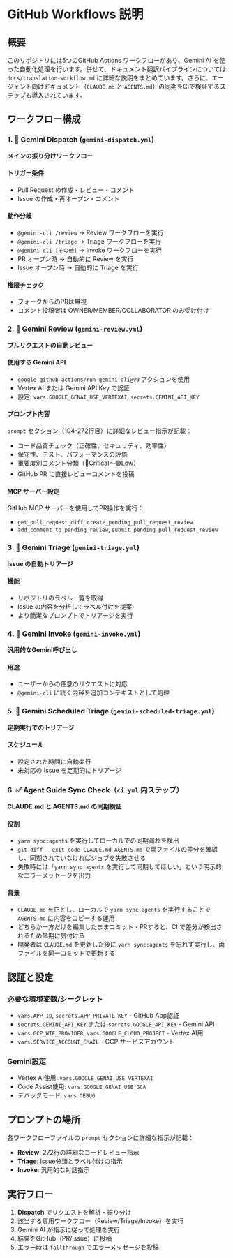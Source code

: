 # GitHub Workflows 説明

## 概要

このリポジトリには5つのGitHub Actions ワークフローがあり、Gemini AI を使った自動化処理を行います。併せて、ドキュメント翻訳パイプラインについては `docs/translation-workflow.md` に詳細な説明をまとめています。さらに、エージェント向けドキュメント（`CLAUDE.md` と `AGENTS.md`）の同期をCIで検証するステップも導入されています。

## ワークフロー構成

### 1. 🔀 Gemini Dispatch (`gemini-dispatch.yml`)

**メインの振り分けワークフロー**

#### トリガー条件

- Pull Request の作成・レビュー・コメント
- Issue の作成・再オープン・コメント

#### 動作分岐

- `@gemini-cli /review` → Review ワークフローを実行
- `@gemini-cli /triage` → Triage ワークフローを実行
- `@gemini-cli [その他]` → Invoke ワークフローを実行
- PR オープン時 → 自動的に Review を実行
- Issue オープン時 → 自動的に Triage を実行

#### 権限チェック

- フォークからのPRは無視
- コメント投稿者は OWNER/MEMBER/COLLABORATOR のみ受け付け

### 2. 🔎 Gemini Review (`gemini-review.yml`)

**プルリクエストの自動レビュー**

#### 使用する Gemini API

- `google-github-actions/run-gemini-cli@v0` アクションを使用
- Vertex AI または Gemini API Key で認証
- 設定: `vars.GOOGLE_GENAI_USE_VERTEXAI`, `secrets.GEMINI_API_KEY`

#### プロンプト内容

`prompt` セクション（104-272行目）に詳細なレビュー指示が記載：

- コード品質チェック（正確性、セキュリティ、効率性）
- 保守性、テスト、パフォーマンスの評価
- 重要度別コメント分類（🔴Critical〜🟢Low）
- GitHub PR に直接レビューコメントを投稿

#### MCP サーバー設定

GitHub MCP サーバーを使用してPR操作を実行：

- `get_pull_request_diff`, `create_pending_pull_request_review`
- `add_comment_to_pending_review`, `submit_pending_pull_request_review`

### 3. 🔀 Gemini Triage (`gemini-triage.yml`)

**Issue の自動トリアージ**

#### 機能

- リポジトリのラベル一覧を取得
- Issue の内容を分析してラベル付けを提案
- より簡潔なプロンプトでトリアージを実行

### 4. 🔀 Gemini Invoke (`gemini-invoke.yml`)

**汎用的なGemini呼び出し**

#### 用途

- ユーザーからの任意のリクエストに対応
- `@gemini-cli` に続く内容を追加コンテキストとして処理

### 5. 🔀 Gemini Scheduled Triage (`gemini-scheduled-triage.yml`)

**定期実行でのトリアージ**

#### スケジュール

- 設定された時間に自動実行
- 未対応の Issue を定期的にトリアージ

### 6. ✅ Agent Guide Sync Check（`ci.yml` 内ステップ）

**CLAUDE.md と AGENTS.md の同期検証**

#### 役割

- `yarn sync:agents` を実行してローカルでの同期漏れを検出
- `git diff --exit-code CLAUDE.md AGENTS.md` で両ファイルの差分を確認し、同期されていなければジョブを失敗させる
- 失敗時には「`yarn sync:agents` を実行して同期してほしい」という明示的なエラーメッセージを出力

#### 背景

- `CLAUDE.md` を正とし、ローカルで `yarn sync:agents` を実行することで `AGENTS.md` に内容をコピーする運用
- どちらか一方だけを編集したままコミット・PRすると、CI で差分が検出されるため早期に気付ける
- 開発者は `CLAUDE.md` を更新した後に `yarn sync:agents` を忘れず実行し、両ファイルを同一コミットで更新する

## 認証と設定

### 必要な環境変数/シークレット

- `vars.APP_ID`, `secrets.APP_PRIVATE_KEY` - GitHub App認証
- `secrets.GEMINI_API_KEY` または `secrets.GOOGLE_API_KEY` - Gemini API
- `vars.GCP_WIF_PROVIDER`, `vars.GOOGLE_CLOUD_PROJECT` - Vertex AI用
- `vars.SERVICE_ACCOUNT_EMAIL` - GCP サービスアカウント

### Gemini設定

- Vertex AI使用: `vars.GOOGLE_GENAI_USE_VERTEXAI`
- Code Assist使用: `vars.GOOGLE_GENAI_USE_GCA`
- デバッグモード: `vars.DEBUG`

## プロンプトの場所

各ワークフローファイルの `prompt` セクションに詳細な指示が記載：

- **Review**: 272行の詳細なコードレビュー指示
- **Triage**: Issue分類とラベル付けの指示
- **Invoke**: 汎用的な対話指示

## 実行フロー

1. **Dispatch** でリクエストを解析・振り分け
2. 該当する専用ワークフロー（Review/Triage/Invoke）を実行
3. Gemini AI が指示に従って処理を実行
4. 結果をGitHub（PR/Issue）に投稿
5. エラー時は `fallthrough` でエラーメッセージを投稿
